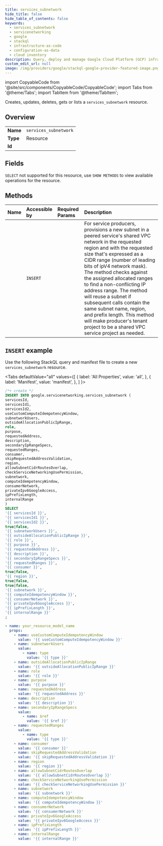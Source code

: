 ```yaml
---
title: services_subnetwork
hide_title: false
hide_table_of_contents: false
keywords:
  - services_subnetwork
  - servicenetworking
  - google
  - stackql
  - infrastructure-as-code
  - configuration-as-data
  - cloud inventory
description: Query, deploy and manage Google Cloud Platform (GCP) infrastructure and resources using SQL
custom_edit_url: null
image: /img/providers/google/stackql-google-provider-featured-image.png
---
```


import CopyableCode from '@site/src/components/CopyableCode/CopyableCode';
import Tabs from '@theme/Tabs';
import TabItem from '@theme/TabItem';

Creates, updates, deletes, gets or lists a <code>services_subnetwork</code> resource.

## Overview
<table><tbody>
<tr><td><b>Name</b></td><td><code>services_subnetwork</code></td></tr>
<tr><td><b>Type</b></td><td>Resource</td></tr>
<tr><td><b>Id</b></td><td><CopyableCode code="google.servicenetworking.services_subnetwork" /></td></tr>
</tbody></table>

## Fields
`SELECT` not supported for this resource, use `SHOW METHODS` to view available operations for the resource.


## Methods
| Name | Accessible by | Required Params | Description |
|:-----|:--------------|:----------------|:------------|
| <CopyableCode code="add_subnetwork" /> | `INSERT` | <CopyableCode code="servicesId, servicesId1, servicesId2" /> | For service producers, provisions a new subnet in a peered service's shared VPC network in the requested region and with the requested size that's expressed as a CIDR range (number of leading bits of ipV4 network mask). The method checks against the assigned allocated ranges to find a non-conflicting IP address range. The method will reuse a subnet if subsequent calls contain the same subnet name, region, and prefix length. This method will make producer's tenant project to be a shared VPC service project as needed. |

## `INSERT` example

Use the following StackQL query and manifest file to create a new <code>services_subnetwork</code> resource.

<Tabs
    defaultValue="all"
    values={[
        { label: 'All Properties', value: 'all', },
        { label: 'Manifest', value: 'manifest', },
    ]
}>
<TabItem value="all">

```sql
/*+ create */
INSERT INTO google.servicenetworking.services_subnetwork (
servicesId,
servicesId1,
servicesId2,
useCustomComputeIdempotencyWindow,
subnetworkUsers,
outsideAllocationPublicIpRange,
role,
purpose,
requestedAddress,
description,
secondaryIpRangeSpecs,
requestedRanges,
consumer,
skipRequestedAddressValidation,
region,
allowSubnetCidrRoutesOverlap,
checkServiceNetworkingUsePermission,
subnetwork,
computeIdempotencyWindow,
consumerNetwork,
privateIpv6GoogleAccess,
ipPrefixLength,
internalRange
)
SELECT 
'{{ servicesId }}',
'{{ servicesId1 }}',
'{{ servicesId2 }}',
true|false,
'{{ subnetworkUsers }}',
'{{ outsideAllocationPublicIpRange }}',
'{{ role }}',
'{{ purpose }}',
'{{ requestedAddress }}',
'{{ description }}',
'{{ secondaryIpRangeSpecs }}',
'{{ requestedRanges }}',
'{{ consumer }}',
true|false,
'{{ region }}',
true|false,
true|false,
'{{ subnetwork }}',
'{{ computeIdempotencyWindow }}',
'{{ consumerNetwork }}',
'{{ privateIpv6GoogleAccess }}',
'{{ ipPrefixLength }}',
'{{ internalRange }}'
;
```
</TabItem>
<TabItem value="manifest">

```yaml
- name: your_resource_model_name
  props:
    - name: useCustomComputeIdempotencyWindow
      value: '{{ useCustomComputeIdempotencyWindow }}'
    - name: subnetworkUsers
      value:
        - name: type
          value: '{{ type }}'
    - name: outsideAllocationPublicIpRange
      value: '{{ outsideAllocationPublicIpRange }}'
    - name: role
      value: '{{ role }}'
    - name: purpose
      value: '{{ purpose }}'
    - name: requestedAddress
      value: '{{ requestedAddress }}'
    - name: description
      value: '{{ description }}'
    - name: secondaryIpRangeSpecs
      value:
        - name: $ref
          value: '{{ $ref }}'
    - name: requestedRanges
      value:
        - name: type
          value: '{{ type }}'
    - name: consumer
      value: '{{ consumer }}'
    - name: skipRequestedAddressValidation
      value: '{{ skipRequestedAddressValidation }}'
    - name: region
      value: '{{ region }}'
    - name: allowSubnetCidrRoutesOverlap
      value: '{{ allowSubnetCidrRoutesOverlap }}'
    - name: checkServiceNetworkingUsePermission
      value: '{{ checkServiceNetworkingUsePermission }}'
    - name: subnetwork
      value: '{{ subnetwork }}'
    - name: computeIdempotencyWindow
      value: '{{ computeIdempotencyWindow }}'
    - name: consumerNetwork
      value: '{{ consumerNetwork }}'
    - name: privateIpv6GoogleAccess
      value: '{{ privateIpv6GoogleAccess }}'
    - name: ipPrefixLength
      value: '{{ ipPrefixLength }}'
    - name: internalRange
      value: '{{ internalRange }}'

```
</TabItem>
</Tabs>
